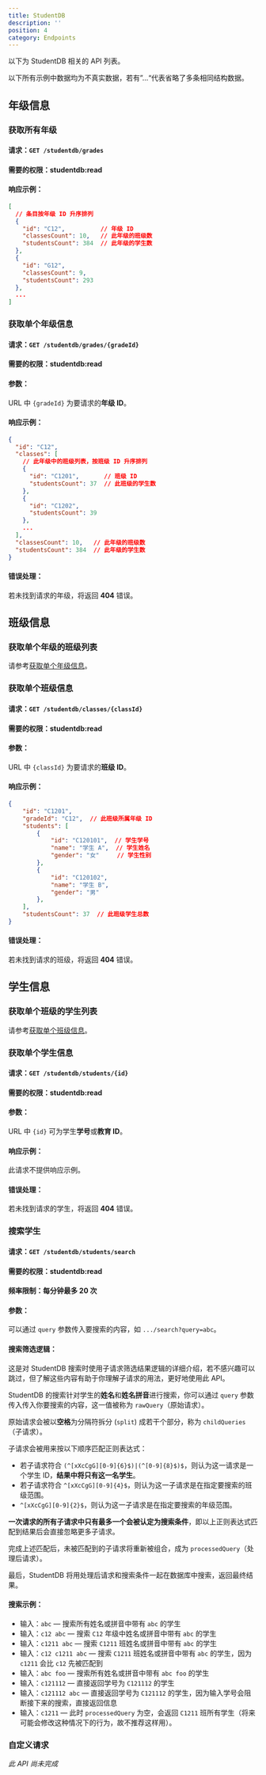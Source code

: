 ```yaml
---
title: StudentDB
description: ''
position: 4
category: Endpoints
---
```


以下为 StudentDB 相关的 API 列表。

<alert type="warning">
以下所有示例中数据均为不真实数据，若有”...“代表省略了多条相同结构数据。
</alert>

## 年级信息

### 获取所有年级
#### 请求：`GET /studentdb/grades`
#### 需要的权限：<badge>studentdb:read</badge>
#### 响应示例：
```json
[
  // 条目按年级 ID 升序排列
  {
    "id": "C12",          // 年级 ID
    "classesCount": 10,   // 此年级的班级数
    "studentsCount": 384  // 此年级的学生数
  },
  {
    "id": "G12",
    "classesCount": 9,
    "studentsCount": 293
  },
  ...
]
```

### 获取单个年级信息
#### 请求：`GET /studentdb/grades/{gradeId}`
#### 需要的权限：<badge>studentdb:read</badge>
#### 参数：
URL 中 `{gradeId}` 为要请求的**年级 ID**。
#### 响应示例：
```json
{
  "id": "C12",
  "classes": [
    // 此年级中的班级列表，按班级 ID 升序排列
    {
      "id": "C1201",       // 班级 ID
      "studentsCount": 37  // 此班级的学生数
    },
    {
      "id": "C1202",
      "studentsCount": 39
    },
    ...
  ],
  "classesCount": 10,   // 此年级的班级数
  "studentsCount": 384  // 此年级的学生数
}
```
#### 错误处理：
若未找到请求的年级，将返回 **404** 错误。

## 班级信息

### 获取单个年级的班级列表
请参考[获取单个年级信息](#获取单个年级信息)。

### 获取单个班级信息
#### 请求：`GET /studentdb/classes/{classId}`
#### 需要的权限：<badge>studentdb:read</badge>
#### 参数：
URL 中 `{classId}` 为要请求的**班级 ID**。
#### 响应示例：
```json
{
    "id": "C1201",
    "gradeId": "C12",  // 此班级所属年级 ID
    "students": [
        {
            "id": "C120101",  // 学生学号
            "name": "学生 A",  // 学生姓名
            "gender": "女"     // 学生性别
        },
        {
            "id": "C120102",
            "name": "学生 B",
            "gender": "男"
        },
    ],
    "studentsCount": 37  // 此班级学生总数
}
```
#### 错误处理：
若未找到请求的班级，将返回 **404** 错误。

## 学生信息

### 获取单个班级的学生列表
请参考[获取单个班级信息](#获取单个班级信息)。

### 获取单个学生信息
#### 请求：`GET /studentdb/students/{id}`
#### 需要的权限：<badge>studentdb:read</badge>
#### 参数：
URL 中 `{id}` 可为学生**学号**或**教育 ID**。
#### 响应示例：
此请求不提供响应示例。
#### 错误处理：
若未找到请求的学生，将返回 **404** 错误。

### 搜索学生
#### 请求：`GET /studentdb/students/search`
#### 需要的权限：<badge>studentdb:read</badge>
#### 频率限制：**每分钟最多 20 次**
#### 参数：
可以通过 `query` 参数传入要搜索的内容，如 `.../search?query=abc`。
#### 搜索筛选逻辑：

<alert type="info">
这是对 StudentDB 搜索时使用子请求筛选结果逻辑的详细介绍，若不感兴趣可以跳过，但了解这些内容有助于你理解子请求的用法，更好地使用此 API。
</alert>

StudentDB 的搜索针对学生的**姓名**和**姓名拼音**进行搜索，你可以通过 `query` 参数传入传入你要搜索的内容，这一值被称为 `rawQuery`（原始请求）。

原始请求会被以**空格**为分隔符拆分 (`split`) 成若干个部分，称为 `childQueries`（子请求）。

子请求会被用来按以下顺序匹配正则表达式：

 - 若子请求符合 `(^[xXcCgG][0-9]{6}$)|(^[0-9]{8}$)$`，则认为这一请求是一个学生 ID，**结果中将只有这一名学生**。 
 - 若子请求符合 `^[xXcCgG][0-9]{4}$`，则认为这一子请求是在指定要搜索的班级范围。
 - `^[xXcCgG][0-9]{2}$`，则认为这一子请求是在指定要搜索的年级范围。

**一次请求的所有子请求中只有最多一个会被认定为搜索条件**，即以上正则表达式匹配到结果后会直接忽略更多子请求。

完成上述匹配后，未被匹配到的子请求将重新被组合，成为 `processedQuery`（处理后请求）。

最后，StudentDB 将用处理后请求和搜索条件一起在数据库中搜索，返回最终结果。

#### 搜索示例：
 - 输入：`abc` — 搜索所有姓名或拼音中带有 `abc` 的学生
 - 输入：`c12 abc` — 搜索 `C12` 年级中姓名或拼音中带有 `abc` 的学生
 - 输入：`c1211 abc` — 搜索 `C1211` 班姓名或拼音中带有 `abc` 的学生
 - 输入：`c12 c1211 abc` — 搜索 `C1211` 班姓名或拼音中带有 `abc` 的学生，因为 `c1211` 会比 `c12` 先被匹配到
 - 输入：`abc foo` — 搜索所有姓名或拼音中带有 `abc foo` 的学生
 - 输入：`c121112` — 直接返回学号为 `C121112` 的学生
 - 输入：`c121112 abc` — 直接返回学号为 `C121112` 的学生，因为输入学号会阻断接下来的搜索，直接返回信息
 - 输入：`c1211` — 此时 `processedQuery` 为空，会返回 `C1211` 班所有学生（将来可能会修改这种情况下的行为，故不推荐这样用）。

### 自定义请求
*此 API 尚未完成*
